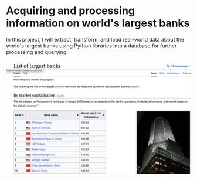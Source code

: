 # Acquiring and processing information on world's largest banks
In this project, I will extract, transform, and load real-world data about the world's largest banks using Python libraries into a database for further processing and querying.


![Spotify ETL AWS AND SNOWFLAKE PROCESS DIAGRAM](largest_banks.png)
